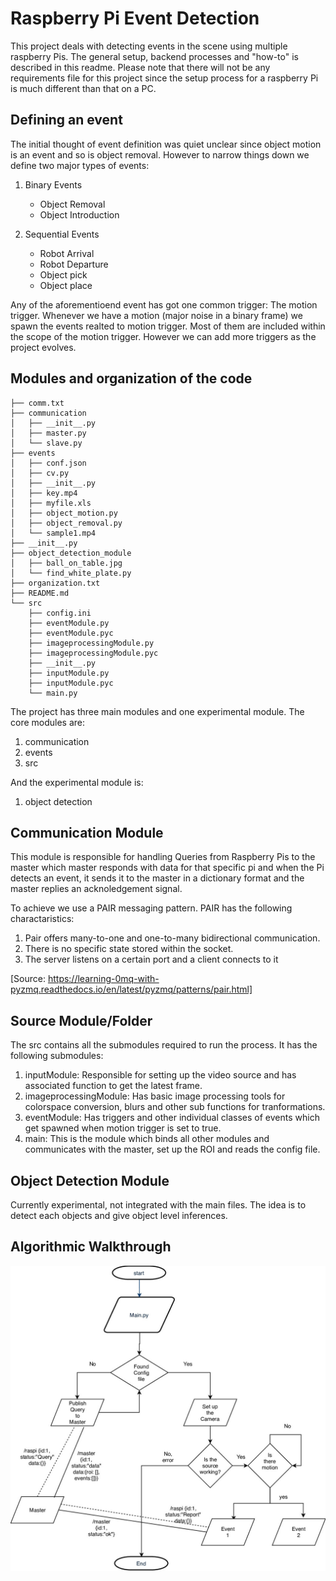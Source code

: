 # Raspberry Pi Event Detection

This project deals with detecting events in the scene using multiple raspberry Pis. The general setup, backend processes and "how-to" is described in this readme. Please note that there will not be any requirements file for this project since the setup process for a raspberry Pi is much different than that on a PC.


## Defining an event

The initial thought of event definition was quiet unclear since object motion is an event and so is object removal. However to narrow things down we define two major types of events:
1. Binary Events
	* Object Removal
	* Object Introduction

2. Sequential Events
	* Robot Arrival
	* Robot Departure
	* Object pick
	* Object place

Any of the aforementioend event has got one common trigger: The motion trigger. Whenever we have a motion (major noise in a binary frame) we spawn the events realted to motion trigger. Most of them are included within the scope of the motion trigger. However we can add more triggers as the project evolves.

## Modules and organization of the code
```
├── comm.txt
├── communication
│   ├── __init__.py
│   ├── master.py
│   └── slave.py
├── events
│   ├── conf.json
│   ├── cv.py
│   ├── __init__.py
│   ├── key.mp4
│   ├── myfile.xls
│   ├── object_motion.py
│   ├── object_removal.py
│   └── sample1.mp4
├── __init__.py
├── object_detection_module
│   ├── ball_on_table.jpg
│   └── find_white_plate.py
├── organization.txt
├── README.md
└── src
    ├── config.ini
    ├── eventModule.py
    ├── eventModule.pyc
    ├── imageprocessingModule.py
    ├── imageprocessingModule.pyc
    ├── __init__.py
    ├── inputModule.py
    ├── inputModule.pyc
    └── main.py
```

The project has three main modules and one experimental module. The core modules are:
1. communication
2. events
3. src

And the experimental module is:
1. object detection

## Communication Module

This module is responsible for handling Queries from Raspberry Pis to the master which master responds with data for that specific pi and when the Pi detects an event, it sends it to the master in a dictionary format and the master replies an acknoledgement signal.

To achieve we use a PAIR messaging pattern. PAIR has the following charactaristics:
1. Pair offers many-to-one and one-to-many bidirectional communication.
2. There is no specific state stored within the socket.
3. The server listens on a certain port and a client connects to it

[Source: https://learning-0mq-with-pyzmq.readthedocs.io/en/latest/pyzmq/patterns/pair.html]



## Source Module/Folder

The src contains all the submodules required to run the process. It has the following submodules:
1. inputModule: Responsible for setting up the video source and has associated function to get the latest frame.
2. imageprocessingModule: Has basic image processing tools for colorspace conversion, blurs and other sub functions for tranformations.
3. eventModule: Has triggers and other individual classes of events which get spawned when motion trigger is set to true.
4. main: This is the module which binds all other modules and communicates with the master, set up the ROI and reads the config file.

## Object Detection Module

Currently experimental, not integrated with the main files. The idea is to detect each objects and give object level inferences. 

## Algorithmic Walkthrough

![alt text](fd.jpg)
